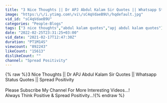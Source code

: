 ```yaml
---
title: "3 Nice Thoughts || Dr APJ Abdul Kalam Sir Quotes || Whatsapp Status Quotes || Spread Positivity"
image: "https:\/\/i.ytimg.com\/vi\/sC4qVdaeB9U\/hqdefault.jpg"
vid_id: "sC4qVdaeB9U"
categories: "People-Blogs"
tags: ["3 nice thoughts","abdul kalam quotes","apj abdul kalam quotes"]
date: "2022-02-25T23:31:25+03:00"
vid_date: "2021-02-17T12:47:30Z"
duration: "PT1M14S"
viewcount: "892243"
likeCount: "15613"
dislikeCount: ""
channel: "Spread Positivity"
---
```

{% raw %}3 Nice Thoughts || Dr APJ Abdul Kalam Sir Quotes || Whatsapp Status Quotes || Spread Positivity <br /><br />Please Subscribe My Channel For More Interesting Videos...!<br />Always Think Positive &amp; Spread Positivity...!{% endraw %}
